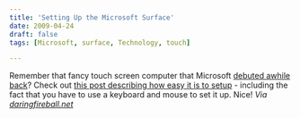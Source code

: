 ```yaml
---
title: 'Setting Up the Microsoft Surface'
date: 2009-04-24
draft: false
tags: [Microsoft, surface, Technology, touch]

---
```


Remember that fancy touch screen computer that Microsoft [debuted awhile back](https://chrisenns.com/2007/06/21/microsoft-surface/)? Check out [this post describing how easy it is to setup](http://kinesismomentum.wordpress.com/2009/04/16/skin-deep-usability/) - including the fact that you have to use a keyboard and mouse to set it up. Nice! _Via [daringfireball.net](http://daringfireball.net/linked/2009/04/24/microsoft-surface)_